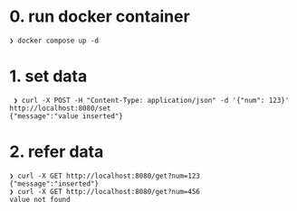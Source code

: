 # 0. run docker container

```
❯ docker compose up -d 
```

# 1. set data

```
 ❯ curl -X POST -H "Content-Type: application/json" -d '{"num": 123}' http://localhost:8080/set
{"message":"value inserted"}
```

# 2. refer data

```
❯ curl -X GET http://localhost:8080/get?num=123
{"message":"inserted"}
❯ curl -X GET http://localhost:8080/get?num=456
value not found
```